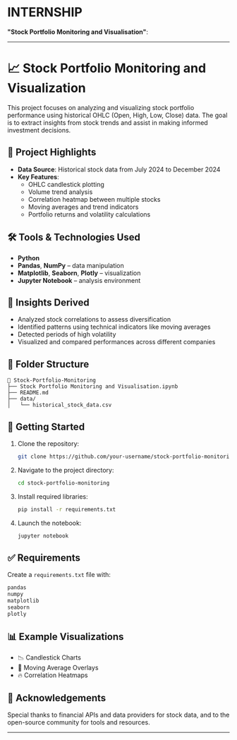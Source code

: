 # INTERNSHIP  
**"Stock Portfolio Monitoring and Visualisation"**:

---

# 📈 Stock Portfolio Monitoring and Visualization

This project focuses on analyzing and visualizing stock portfolio performance using historical OHLC (Open, High, Low, Close) data. The goal is to extract insights from stock trends and assist in making informed investment decisions.

## 📌 Project Highlights

- **Data Source**: Historical stock data from July 2024 to December 2024
- **Key Features**:
  - OHLC candlestick plotting
  - Volume trend analysis
  - Correlation heatmap between multiple stocks
  - Moving averages and trend indicators
  - Portfolio returns and volatility calculations

## 🛠️ Tools & Technologies Used

- **Python**
- **Pandas**, **NumPy** – data manipulation
- **Matplotlib**, **Seaborn**, **Plotly** – visualization
- **Jupyter Notebook** – analysis environment

## 🧠 Insights Derived

- Analyzed stock correlations to assess diversification
- Identified patterns using technical indicators like moving averages
- Detected periods of high volatility
- Visualized and compared performances across different companies

## 📂 Folder Structure

```
📁 Stock-Portfolio-Monitoring
├── Stock Portfolio Monitoring and Visualisation.ipynb
├── README.md
├── data/
│   └── historical_stock_data.csv
```

## 🚀 Getting Started

1. Clone the repository:
   ```bash
   git clone https://github.com/your-username/stock-portfolio-monitoring.git
   ```
2. Navigate to the project directory:
   ```bash
   cd stock-portfolio-monitoring
   ```
3. Install required libraries:
   ```bash
   pip install -r requirements.txt
   ```
4. Launch the notebook:
   ```bash
   jupyter notebook
   ```

## ✅ Requirements

Create a `requirements.txt` file with:

```txt
pandas
numpy
matplotlib
seaborn
plotly
```

## 📊 Example Visualizations

- 📉 Candlestick Charts  
- 🔄 Moving Average Overlays  
- 🔥 Correlation Heatmaps  

## 🙌 Acknowledgements

Special thanks to financial APIs and data providers for stock data, and to the open-source community for tools and resources.

---

